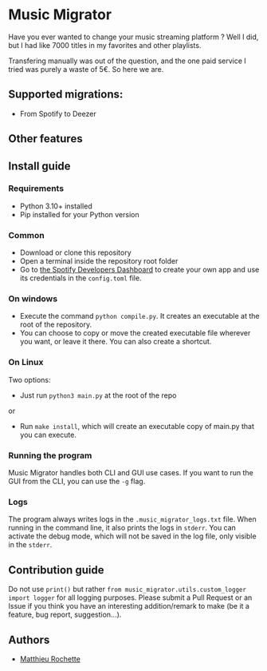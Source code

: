 # Music Migrator

Have you ever wanted to change your music streaming platform ?
Well I did, but I had like 7000 titles in my favorites and other playlists.

Transfering manually was out of the question, and the one paid service I tried was purely a waste of 5€.
So here we are.

## Supported migrations:

- From Spotify to Deezer

## Other features

## Install guide
### Requirements
- Python 3.10+ installed
- Pip installed for your Python version

### Common
- Download or clone this repository
- Open a terminal inside the repository root folder
- Go to [the Spotify Developers Dashboard](https://developer.spotify.com/dashboard) to create your own app and use its credentials in the `config.toml` file.

### On windows

- Execute the command `python compile.py`. It creates an executable at the root of the repository.
- You can choose to copy or move the created executable file wherever you want, or leave it there. You can also create a shortcut.

### On Linux
Two options:  
- Just run `python3 main.py` at the root of the repo  
  
or  
  
- Run `make install`, which will create an executable copy of main.py that you can execute.

### Running the program
Music Migrator handles both CLI and GUI use cases.
If you want to run the GUI from the CLI, you can use the `-g` flag.

### Logs
The program always writes logs in the `.music_migrator_logs.txt` file.
When running in the command line, it also prints the logs in `stderr`. You can activate the debug mode, which will not be saved in the log file, only visible in the `stderr`.

## Contribution guide

Do not use `print()` but rather `from music_migrator.utils.custom_logger import logger` for all logging purposes.
Please submit a Pull Request or an Issue if you think you have an interesting addition/remark to make (be it a feature, bug report, suggestion...).
## Authors
- [Matthieu Rochette](https://github.com/MatthieuRochette)

